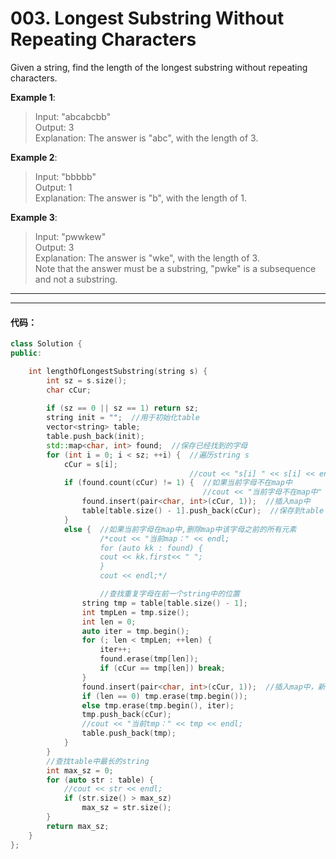# 003. Longest Substring Without Repeating Characters

Given a string, find the length of the longest substring without repeating characters.

**Example 1**:

> Input: "abcabcbb" </br>
> Output: 3 </br>
> Explanation: The answer is "abc", with the length of 3. </br>


**Example 2**:

> Input: "bbbbb" </br>
> Output: 1 </br>
> Explanation: The answer is "b", with the length of 1. </br>


**Example 3**:

> Input: "pwwkew" </br>
> Output: 3 </br>
> Explanation: The answer is "wke", with the length of 3. </br>
> Note that the answer must be a substring, "pwke" is a subsequence and not a substring.

---


---


#### 代码：

```cpp
class Solution {
public:

	int lengthOfLongestSubstring(string s) {
		int sz = s.size();
		char cCur;
		
		if (sz == 0 || sz == 1) return sz;
		string init = "";  //用于初始化table
		vector<string> table;
		table.push_back(init);
		std::map<char, int> found;  //保存已经找到的字母
		for (int i = 0; i < sz; ++i) {  //遍历string s
			cCur = s[i];
										//cout << "s[i] " << s[i] << endl;
			if (found.count(cCur) != 1) {  //如果当前字母不在map中
										   //cout << "当前字母不在map中" << endl;
				found.insert(pair<char, int>(cCur, 1));  //插入map中
				table[table.size() - 1].push_back(cCur);  //保存到table
			}
			else {  //如果当前字母在map中,删除map中该字母之前的所有元素
					/*cout << "当前map：" << endl;
					for (auto kk : found) {
					cout << kk.first<< " ";
					}
					cout << endl;*/

					//查找重复字母在前一个string中的位置
				string tmp = table[table.size() - 1];
				int tmpLen = tmp.size();
				int len = 0;
				auto iter = tmp.begin();
				for (; len < tmpLen; ++len) {
					iter++;
					found.erase(tmp[len]);
					if (cCur == tmp[len]) break;
				}
				found.insert(pair<char, int>(cCur, 1));  //插入map中，新的位置
				if (len == 0) tmp.erase(tmp.begin());
				else tmp.erase(tmp.begin(), iter);
				tmp.push_back(cCur);
				//cout << "当前tmp：" << tmp << endl;
				table.push_back(tmp);
			}
		}
		//查找table中最长的string
		int max_sz = 0;
		for (auto str : table) {
			//cout << str << endl;
			if (str.size() > max_sz)
				max_sz = str.size();
		}
		return max_sz;
	}
};
```

